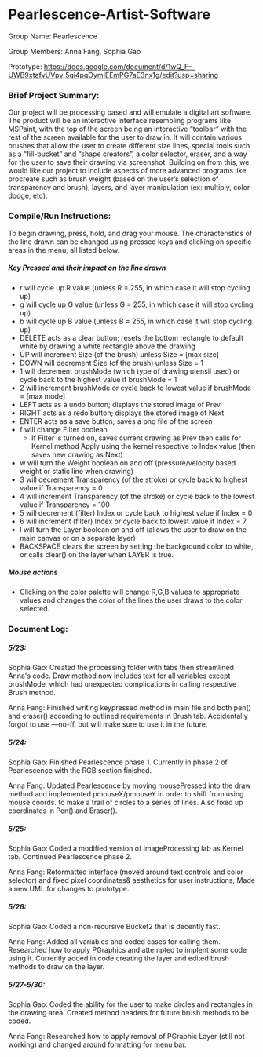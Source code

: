 # Pearlescence-Artist-Software

Group Name: Pearlescence

Group Members: Anna Fang, Sophia Gao

Prototype: https://docs.google.com/document/d/1wQ_F--UWB9xtafvUVpv_5qi4pqOymIEEmPG7aE3nx1g/edit?usp=sharing

### Brief Project Summary:
Our project will be processing based and will emulate a digital art software. The product will be an interactive interface resembling programs like MSPaint, with the top of the screen being an interactive “toolbar” with the rest of the screen available for the user to draw in. It will contain various brushes that allow the user to create different size lines, special tools such as a “fill-bucket” and “shape creators”, a color selector, eraser, and a way for the user to save their drawing via screenshot. Building on from this, we would like our project to include aspects of more advanced programs like procreate such as brush weight (based on the user’s selection of transparency and brush), layers, and layer manipulation (ex: multiply, color dodge, etc).

### Compile/Run Instructions:

To begin drawing, press, hold, and drag your mouse. The characteristics of the line drawn can be changed using pressed keys and clicking on specific areas in the menu, all listed below.

##### Key Pressed and their impact on the line drawn
- r will cycle up R value (unless R = 255, in which case it will stop cycling up)
- g will cycle up G value (unless G = 255, in which case it will stop cycling up)
- b will cycle up B value (unless B = 255, in which case it will stop cycling up)
- DELETE acts as a clear button; resets the bottom rectangle to default white by drawing a white rectangle above the drawing
- UP will increment Size (of the brush) unless Size = [max size]
- DOWN will decrement Size (of the brush) unless Size = 1
- 1 will decrement brushMode (which type of drawing utensil used) or cycle back to the highest value if brushMode = 1
- 2 will increment brushMode or cycle back to lowest value if brushMode = [max mode]
- LEFT acts as a undo button; displays the stored image of Prev
- RIGHT acts as a redo button; displays the stored image of Next
- ENTER acts as a save button; saves a png file of the screen
- f will change Filter boolean
  - If Filter is turned on, saves current drawing as Prev then calls for Kernel method Apply using the kernel respective to Index value (then saves new drawing as Next)
- w will turn the Weight boolean on and off (pressure/velocity based weight or static line when drawing)
- 3 will decrement Transparency (of the stroke) or cycle back to highest value if Transparency = 0
- 4 will increment Transparency (of the stroke) or cycle back to the lowest value if Transparency = 100
- 5 will decrement (filter) Index or cycle back to highest value if Index = 0
- 6 will increment (filter) Index or cycle back to lowest value if Index = 7
- l will turn the Layer boolean on and off (allows the user to draw on the main canvas or on a separate layer)
- BACKSPACE clears the screen by setting the background color to white, or calls clear() on the layer when LAYER is true.

##### Mouse actions
- Clicking on the color palette will change R,G,B values to appropriate values and changes the color of the lines the user draws to the color selected.


### Document Log:
##### 5/23:
Sophia Gao:
Created the processing folder with tabs then streamlined Anna's code. Draw method now includes text for all variables except brushMode, which had unexpected complications in calling respective Brush method.

Anna Fang:
Finished writing keypressed method in main file and both pen() and eraser() according to outlined requirements in Brush tab. Accidentally forgot to use —no-ff, but will make sure to use it in the future.

##### 5/24:
Sophia Gao: Finished Pearlescence phase 1. Currently in phase 2 of Pearlescence with the RGB section finished.

Anna Fang:
Updated Pearlescence by moving mousePressed into the draw method and implemented pmouseX/pmouseY in order to shift from using mouse coords. to make a trail of circles to a series of lines. Also fixed up coordinates in Pen() and Eraser().

##### 5/25:
Sophia Gao: Coded a modified version of imageProcessing lab as Kernel tab. Continued Pearlescence phase 2.

Anna Fang: Reformatted interface (moved around text controls and color selector) and fixed pixel coordinates& aesthetics for user instructions; Made a new UML for changes to prototype.


##### 5/26:
Sophia Gao: Coded a non-recursive Bucket2 that is decently fast.

Anna Fang: Added all variables and coded cases for calling them. Researched how to apply PGraphics and attempted to implent some code using it. Currently added in code creating the layer and edited brush methods to draw on the layer. 

##### 5/27-5/30:
Sophia Gao: Coded the ability for the user to make circles and rectangles in the drawing area. Created method headers for future brush methods to be coded.

Anna Fang: Researched how to apply removal of PGraphic Layer (still not working) and changed around formatting for menu bar.
